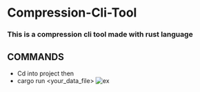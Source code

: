 # Compression-Cli-Tool
### This is a compression cli tool made with rust language

## COMMANDS
 - Cd into project then
 - cargo run <your_data_file> <taget src>
![ex](https://user-images.githubusercontent.com/107798155/209579785-a507ee78-a1d4-4aed-8305-9ab87d184254.png)
